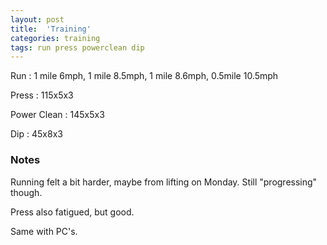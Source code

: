 ```yaml
---
layout: post
title:  'Training'
categories: training
tags: run press powerclean dip
---
```


Run         :   1 mile 6mph, 1 mile 8.5mph, 1 mile 8.6mph, 0.5mile 10.5mph

Press       :   115x5x3

Power Clean :   145x5x3

Dip         :   45x8x3

### Notes

Running felt a bit harder, maybe from lifting on Monday. Still "progressing" though.

Press also fatigued, but good.

Same with PC's.
